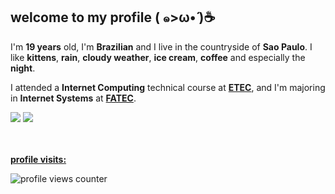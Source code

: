 ## welcome to my profile ( ๑>ω•́ )☕

I'm **19 years** old, I'm **Brazilian** and I live in the countryside of **Sao Paulo**. I like **kittens**, **rain**, **cloudy weather**, **ice cream**, **coffee** and especially the **night**.

I attended a **Internet Computing** technical course at **[ETEC](https://www.cps.sp.gov.br/sobre-o-centro-paula-souza/)**, and I'm majoring in **Internet Systems** at **[FATEC](https://www.cps.sp.gov.br/sobre-o-centro-paula-souza/)**.

<div>
  <img src=https://github-readme-stats.vercel.app/api?username=meawcafe&border_color=23232f&show_icons=true&bg_color=40,23232f,23232f&border_radius=12&title_color=ff578b&text_color=fff /> 
  <img src=https://github-readme-stats.vercel.app/api/top-langs/?username=meawcafe&layout=compact&border_color=23232f&bg_color=40,23232f,23232f&border_radius=12&title_color=ff578b&text_color=fff /> 
</div>

<br/>
<br/>
 
**[profile visits:](#)**

![profile views counter](https://count.getloli.com/get/@meawcafe?theme=rule34)
